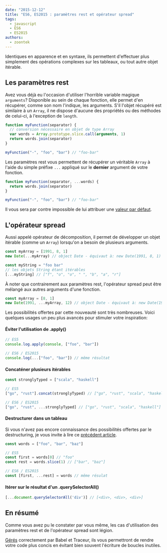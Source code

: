 ```yaml
---
date: "2015-12-12"
title: "ES6, ES2015 : paramètres rest et opérateur spread"
tags:
  - javascript
  - ES6
  - ES2015
authors:
  - zoontek
---
```


Identiques en apparence et en syntaxe, ils permettent d'effectuer plus
simplement des opérations complexes sur les tableaux, ou tout autre objet
itérable.

## Les paramètres rest

Avez vous déjà eu l'occasion d'utiliser l'horrible variable magique `arguments`?
Disponible au sein de chaque fonction, elle permet d'en récupérer, comme son
nom l'indique, les arguments. S'il l'objet récupéré est similaire à un `Array`,
il ne dispose d'aucune des propriétés ou des méthodes de celui-ci, à
l'exception de `length`.

```js
function myFunction(separator) {
  // conversion nécessaire en objet de type Array
  var words = Array.prototype.slice.call(arguments, 1)
  return words.join(separator)
}

myFunction("-", "foo", "bar") // "foo-bar"
```

Les paramètres rest vous permettent de récupérer un véritable `Array` à l'aide
du simple préfixe `...` appliqué sur le **dernier** argument de votre fonction.

```js
function myFunction(separator, ...words) {
  return words.join(separator)
}

myFunction("-", "foo", "bar") // "foo-bar"
```

Il vous sera par contre impossible de lui attribuer une [valeur par défaut](/fr/articles/js/es2015/defaults/).

## L'opérateur spread

Aussi appelé opérateur de décomposition, il permet de développer un objet
itérable (comme un `Array`) lorsqu'on a besoin de plusieurs arguments.

```js
const myArray = [1991, 8, 1]
new Date(...myArray) // object Date - équivaut à: new Date(1991, 8, 1)

const myString = "foo bar"
// les objets String étant itérables
[...myString] // ["f", "o", "o", " ", "b", "a", "r"]
```

À noter que contrairement aux paramètres rest, l'opérateur spread peut être
mélangé aux autres arguments d'une fonction.

```js
const myArray = [8, 1]
new Date(1991, ...myArray, 12) // object Date - équivaut à: new Date(1991, 8, 1, 12)
```

Les possibilités offertes par cette nouveauté sont très nombreuses. Voici
quelques usages un peu plus avancés pour stimuler votre inspiration:

#### Éviter l'utilisation de .apply()

```js
// ES5
console.log.apply(console, ["foo", "bar"])

// ES6 / ES2015
console.log(...["foo", "bar"]) // même résultat
```

#### Concaténer plusieurs itérables

```js
const stronglyTyped = ["scala", "haskell"]

// ES5
["go", "rust"].concat(stronglyTyped) // ["go", "rust", "scala", "haskell"]

// ES6 / ES2015
["go", "rust", ...stronglyTyped] // ["go", "rust", "scala", "haskell"]
```

#### Destructurer dans un tableau

Si vous n'avez pas encore connaissance des possibilités offertes par le
destructuring, je vous invite à lire ce [précédent article](/fr/articles/js/es2015/destructuring/).

```js
const words = ["foo", "bar", "baz"]

// ES5
const first = words[0] // "foo"
const rest = words.slice(1) // ["bar", "baz"]

// ES6 / ES2015
const [first, ...rest] = words // même résulat
```

#### Itérer sur le résultat d'un .querySelectorAll()
```js
[...document.querySelectorAll('div')] // [<div>, <div>, <div>]
```

## En résumé

Comme vous avez pu le constater par vous même, les cas d'utilisation des
paramètres rest et de l'opérateur spread sont légion.

[Gérés](http://kangax.github.io/compat-table/es6/#spread_(...)_operator)
correctement par Babel et Traceur, ils vous permettront de rendre votre code
plus concis en évitant bien souvent l'écriture de boucles inutiles.
